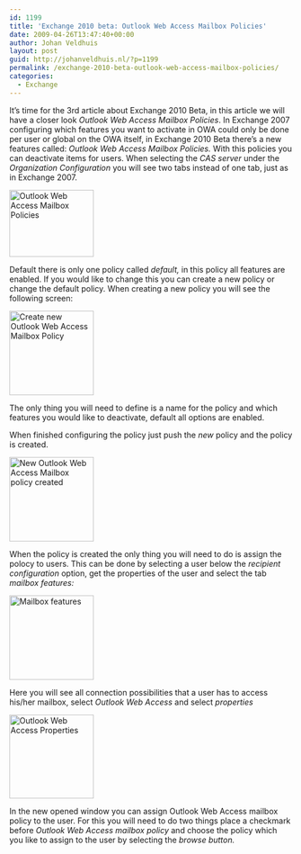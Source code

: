 ```yaml
---
id: 1199
title: 'Exchange 2010 beta: Outlook Web Access Mailbox Policies'
date: 2009-04-26T13:47:40+00:00
author: Johan Veldhuis
layout: post
guid: http://johanveldhuis.nl/?p=1199
permalink: /exchange-2010-beta-outlook-web-access-mailbox-policies/
categories:
  - Exchange
---
```

It&#8217;s time for the 3rd article about Exchange 2010 Beta, in this article we will have a closer look _Outlook Web Access Mailbox Policies_. In Exchange 2007 configuring which features you want to activate in OWA could only be done per user or global on the OWA itself, in Exchange 2010 Beta there&#8217;s a new features called: _Outlook Web Access Mailbox Policies._ With this policies you can deactivate items for users. When selecting the _CAS server_ under the _Organization Configuration_ you will see two tabs instead of one tab, just as in Exchange 2007.

[<img class="alignnone size-thumbnail wp-image-1200" title="Outlook Web Access Mailbox Policies" src="https://i2.wp.com/johanveldhuis.nl/wp-content/uploads/2009/04/cas-1-150x119.jpg?resize=150%2C119" alt="Outlook Web Access Mailbox Policies" width="150" height="119" srcset="https://i0.wp.com/johanveldhuis.nl/wp-content/uploads/2009/04/cas-1.jpg?resize=150%2C119&ssl=1 150w, https://i0.wp.com/johanveldhuis.nl/wp-content/uploads/2009/04/cas-1.jpg?zoom=2&resize=150%2C119&ssl=1 300w" sizes="(max-width: 150px) 100vw, 150px" data-recalc-dims="1" />](https://i0.wp.com/johanveldhuis.nl/wp-content/uploads/2009/04/cas-1.jpg)

Default there is only one policy called _default,_ in this policy all features are enabled. If you would like to change this you can create a new policy or change the default policy. When creating a new policy you will see the following screen:

[<img class="alignnone size-thumbnail wp-image-1202" title="Create new Outlook Web Access Mailbox Policy" src="https://i1.wp.com/johanveldhuis.nl/wp-content/uploads/2009/04/cas-3-150x150.jpg?resize=150%2C150" alt="Create new Outlook Web Access Mailbox Policy" width="150" height="150" srcset="https://i1.wp.com/johanveldhuis.nl/wp-content/uploads/2009/04/cas-3.jpg?resize=150%2C150&ssl=1 150w, https://i1.wp.com/johanveldhuis.nl/wp-content/uploads/2009/04/cas-3.jpg?zoom=2&resize=150%2C150&ssl=1 300w, https://i1.wp.com/johanveldhuis.nl/wp-content/uploads/2009/04/cas-3.jpg?zoom=3&resize=150%2C150&ssl=1 450w" sizes="(max-width: 150px) 100vw, 150px" data-recalc-dims="1" />](https://i1.wp.com/johanveldhuis.nl/wp-content/uploads/2009/04/cas-3.jpg)

The only thing you will need to define is a name for the policy and which features you would like to deactivate, default all options are enabled.
  
When finished configuring the policy just push the _new_ policy and the policy is created.

[<img class="alignnone size-thumbnail wp-image-1203" title="New Outlook Web Access Mailbox policy created" src="https://i0.wp.com/johanveldhuis.nl/wp-content/uploads/2009/04/cas-4-150x150.jpg?resize=150%2C150" alt="New Outlook Web Access Mailbox policy created" width="150" height="150" srcset="https://i0.wp.com/johanveldhuis.nl/wp-content/uploads/2009/04/cas-4.jpg?resize=150%2C150&ssl=1 150w, https://i0.wp.com/johanveldhuis.nl/wp-content/uploads/2009/04/cas-4.jpg?zoom=2&resize=150%2C150&ssl=1 300w, https://i0.wp.com/johanveldhuis.nl/wp-content/uploads/2009/04/cas-4.jpg?zoom=3&resize=150%2C150&ssl=1 450w" sizes="(max-width: 150px) 100vw, 150px" data-recalc-dims="1" />](https://i0.wp.com/johanveldhuis.nl/wp-content/uploads/2009/04/cas-4.jpg)

When the policy is created the only thing you will need to do is assign the polocy to users. This can be done by selecting a user below the _recipient configuration_ option, get the properties of the user and select the tab  _mailbox features:_

[<img class="alignnone size-thumbnail wp-image-1204" title="Mailbox features" src="https://i0.wp.com/johanveldhuis.nl/wp-content/uploads/2009/04/cas-5-150x150.jpg?resize=150%2C150" alt="Mailbox features" width="150" height="150" srcset="https://i2.wp.com/johanveldhuis.nl/wp-content/uploads/2009/04/cas-5.jpg?resize=150%2C150&ssl=1 150w, https://i2.wp.com/johanveldhuis.nl/wp-content/uploads/2009/04/cas-5.jpg?zoom=2&resize=150%2C150&ssl=1 300w" sizes="(max-width: 150px) 100vw, 150px" data-recalc-dims="1" />](https://i2.wp.com/johanveldhuis.nl/wp-content/uploads/2009/04/cas-5.jpg)

Here you will see all connection possibilities that a user has to access his/her mailbox, select _Outlook Web Access_ and select _properties_

[<img class="alignnone size-thumbnail wp-image-1205" title="Outlook Web Access Properties" src="https://i0.wp.com/johanveldhuis.nl/wp-content/uploads/2009/04/cas-6-150x149.jpg?resize=150%2C149" alt="Outlook Web Access Properties" width="150" height="149" srcset="https://i0.wp.com/johanveldhuis.nl/wp-content/uploads/2009/04/cas-6.jpg?resize=150%2C149&ssl=1 150w, https://i0.wp.com/johanveldhuis.nl/wp-content/uploads/2009/04/cas-6.jpg?zoom=2&resize=150%2C149&ssl=1 300w" sizes="(max-width: 150px) 100vw, 150px" data-recalc-dims="1" />](https://i0.wp.com/johanveldhuis.nl/wp-content/uploads/2009/04/cas-6.jpg)

In the new opened window you can assign Outlook Web Access mailbox policy to the user. For this you will need to do two things place a checkmark before _Outlook Web Access mailbox policy_ and choose the policy which you like to assign to the user by selecting the _browse button._